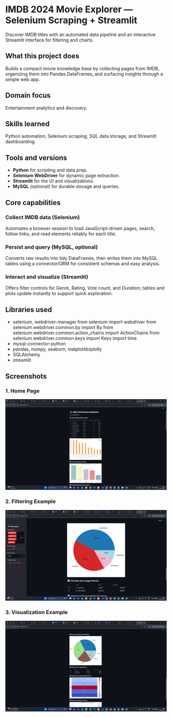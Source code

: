 # IMDB 2024 Movie Explorer — Selenium Scraping + Streamlit
Discover IMDB titles with an automated data pipeline and an interactive Streamlit interface for filtering and charts.

## What this project does
Builds a compact movie knowledge base by collecting pages from IMDB, organizing them into Pandas DataFrames, and surfacing insights through a simple web app.

## Domain focus
Entertainment analytics and discovery.

## Skills learned
Python automation, Selenium scraping, SQL data storage, and Streamlit dashboarding.

## Tools and versions
- **Python** for scripting and data prep.
- **Selenium WebDriver** for dynamic page extraction.
- **Streamlit** for the UI and visualizations.
- **MySQL** (optional) for durable storage and queries.

## Core capabilities

### Collect IMDB data (Selenium)
Automates a browser session to load JavaScript-driven pages, search, follow links, and read elements reliably for each title.

### Persist and query (MySQL, optional)
Converts raw results into tidy DataFrames, then writes them into MySQL tables using a connector/ORM for consistent schemas and easy analysis.

### Interact and visualize (Streamlit)
Offers filter controls for Genre, Rating, Vote count, and Duration; tables and plots update instantly to support quick exploration.

## Libraries used
- selenium, webdriver-manager
  from selenium import webdriver
  from selenium.webdriver.common.by import By
  from selenium.webdriver.common.action_chains import ActionChains
  from selenium.webdriver.common.keys import Keys
  import time
- mysql-connector-python
- pandas, numpy, seaborn, matplotlib/plotly
- SQLAlchemy
- streamlit


## Screenshots

### 1. Home Page
![home page](screenshot/homepage.png)

### 2. Filtering Example
![filteration](screenshot/filteration.png)

### 3. Visualization Example
![visualization](screenshot/visualization.png)

